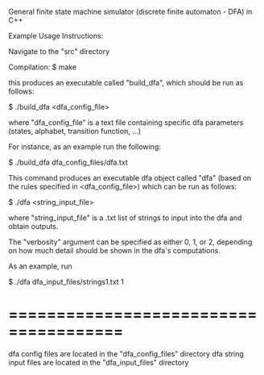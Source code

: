 General finite state machine simulator (discrete finite automaton - DFA) in C++

Example Usage Instructions:

Navigate to the "src" directory 

Compilation:
$ make

this produces an executable called "build_dfa", 
which should be run as follows:

$ ./build_dfa <dfa_config_file>

where "dfa_config_file" is a text file containing specific dfa parameters (states, alphabet, transition function, ...)

For instance, as an example run the following:

$ ./build_dfa dfa_config_files/dfa.txt

This command produces an executable dfa object called "dfa" (based on the rules specified in <dfa_config_file>)
which can be run as follows:

$ ./dfa <string_input_file> <verbosity>

where "string_input_file" is a .txt list of strings to input into the dfa and obtain outputs.

The "verbosity" argument can be specified as either 0, 1, or 2, depending on how much detail should 
be shown in the dfa's computations.

As an example, run

$ ./dfa dfa_input_files/strings1.txt 1

======================================
======================================

dfa config files are located in the "dfa_config_files" directory
dfa string input files are located in the "dfa_input_files" directory